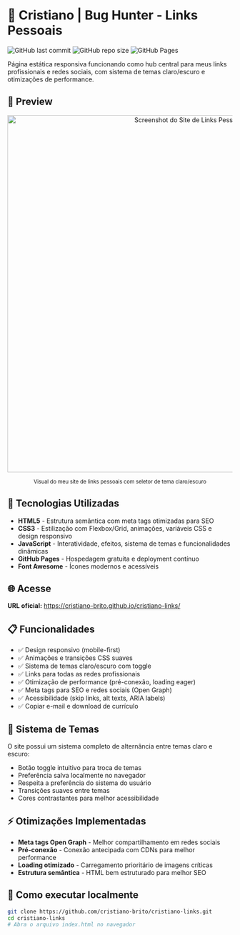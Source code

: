 # 🐞 Cristiano | Bug Hunter - Links Pessoais

![GitHub last commit](https://img.shields.io/github/last-commit/cristiano-brito/cristiano-links?style=flat-square)
![GitHub repo size](https://img.shields.io/github/repo-size/cristiano-brito/cristiano-links?style=flat-square)
![GitHub Pages](https://img.shields.io/badge/GitHub-Pages-brightgreen?style=flat-square)

Página estática responsiva funcionando como hub central para meus links profissionais e redes sociais, com sistema de temas claro/escuro e otimizações de performance.

## 📸 Preview
<div align="center">
  <img width="800" alt="Screenshot do Site de Links Pessoais" src="https://github.com/user-attachments/assets/e29fd0e0-242d-45fa-90e2-c4734039bb31" />
  <p>
    <sup>Visual do meu site de links pessoais com seletor de tema claro/escuro</sup>
  </p>
</div>

## 🚀 Tecnologias Utilizadas
- **HTML5** - Estrutura semântica com meta tags otimizadas para SEO
- **CSS3** - Estilização com Flexbox/Grid, animações, variáveis CSS e design responsivo
- **JavaScript** - Interatividade, efeitos, sistema de temas e funcionalidades dinâmicas
- **GitHub Pages** - Hospedagem gratuita e deployment contínuo
- **Font Awesome** - Ícones modernos e acessíveis

## 🌐 Acesse
**URL oficial:** https://cristiano-brito.github.io/cristiano-links/

## 📋 Funcionalidades

- ✅ Design responsivo (mobile-first)
- ✅ Animações e transições CSS suaves
- ✅ Sistema de temas claro/escuro com toggle
- ✅ Links para todas as redes profissionais
- ✅ Otimização de performance (pré-conexão, loading eager)
- ✅ Meta tags para SEO e redes sociais (Open Graph)
- ✅ Acessibilidade (skip links, alt texts, ARIA labels)
- ✅ Copiar e-mail e download de currículo

## 🎨 Sistema de Temas

O site possui um sistema completo de alternância entre temas claro e escuro:

- Botão toggle intuitivo para troca de temas
- Preferência salva localmente no navegador
- Respeita a preferência do sistema do usuário
- Transições suaves entre temas
- Cores contrastantes para melhor acessibilidade

## ⚡ Otimizações Implementadas

- **Meta tags Open Graph** - Melhor compartilhamento em redes sociais
- **Pré-conexão** - Conexão antecipada com CDNs para melhor performance
- **Loading otimizado** - Carregamento prioritário de imagens críticas
- **Estrutura semântica** - HTML bem estruturado para melhor SEO

## 🔧 Como executar localmente
```bash
git clone https://github.com/cristiano-brito/cristiano-links.git
cd cristiano-links
# Abra o arquivo index.html no navegador
